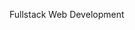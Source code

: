 Fullstack Web Development

<!-- ![Izzy's github stats](https://github-readme-stats.vercel.app/api?username=israelgonzalezb&show_icons=true) -->

<!--
**israelgonzalezb/israelgonzalezb** is a ✨ _special_ ✨ repository because its `README.md` (this file) appears on your GitHub profile.

Here are some ideas to get you started:

- 🔭 I’m currently working on ...
- 🌱 I’m currently learning ...
- 👯 I’m looking to collaborate on ...
- 🤔 I’m looking for help with ...
- 💬 Ask me about ...
- 📫 How to reach me: ...
- 😄 Pronouns: ...
- ⚡ Fun fact: ...
-->
